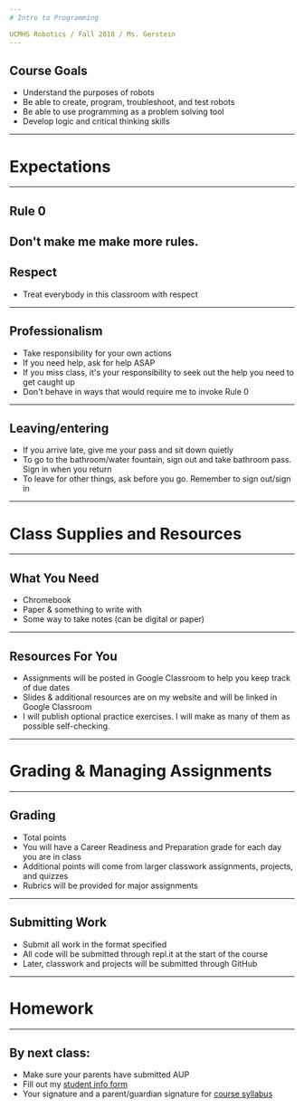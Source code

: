 ```yaml
---
# Intro to Programming

UCMHS Robotics / Fall 2018 / Ms. Gerstein
---
```

## Course Goals

* Understand the purposes of robots
* Be able to create, program, troubleshoot, and test robots
* Be able to use programming as a problem solving tool
* Develop logic and critical thinking skills
---
# Expectations
---
## Rule 0

Don't make me make more rules.
---
## Respect

* Treat everybody in this classroom with respect
---
## Professionalism

* Take responsibility for your own actions
* If you need help, ask for help ASAP
* If you miss class, it's your responsibility to seek out the help you need to get caught up
* Don't behave in ways that would require me to invoke Rule 0
---
## Leaving/entering

* If you arrive late, give me your pass and sit down quietly
* To go to the bathroom/water fountain, sign out and take bathroom pass. Sign in when you return
* To leave for other things, ask before you go. Remember to sign out/sign in
---
# Class Supplies and Resources
---
## What You Need

* Chromebook
* Paper & something to write with
* Some way to take notes (can be digital or paper)
---
## Resources For You

* Assignments will be posted in Google Classroom to help you keep track of due dates
* Slides & additional resources are on my website and will be linked in Google Classroom
* I will publish optional practice exercises. I will make as many of them as possible self-checking.
---
# Grading & Managing Assignments
---
## Grading

* Total points
* You will have a Career Readiness and Preparation grade for each day you are in class
* Additional points will come from larger classwork assignments, projects, and quizzes
* Rubrics will be provided for major assignments
---
## Submitting Work

* Submit all work in the format specified
* All code will be submitted through repl.it at the start of the course
* Later, classwork and projects will be submitted through GitHub
---
# Homework
---
## By next class:

* Make sure your parents have submitted AUP
* Fill out my [student info form](https://airtable.com/shrfLN7liTLnp7gCY)
* Your signature and a parent/guardian signature for [course syllabus](https://gersteinj.github.io/robotics-18/)